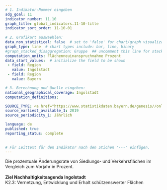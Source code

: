 ```yaml
---
# 1. Indikator-Nummer eingeben 
sdg_goal: 11 
indicator_number: 11.10
graph_title: global_indicators.11-10-title
indicator_sort_order: 11-10-01
 
# 2. Grafikart auswaehlen: 
data_non_statistical: false  # set to 'false' for chart/graph visualization 
graph_type: line  # chart types include: bar, line, binary 
#graph_stacked_disaggregation: Gruppe  ## uncomment this line for stacked bars. eplace 'Geschlecht' with the field of aggregation. 
computation_units: Flächenneuinanspruchnahme Prozent 
data_start_values:  # initialize the field to be shown  
 - field: Region 
   value: Ingolstadt 
 - field: Region 
   value: Bayern 

# 3. Berechnung und Quelle eingeben: 
national_geographical_coverage: Ingolstadt 
computation_definitions: 

SOURCE_TYPE: <a href="https://www.statistikdaten.bayern.de/genesis//online?operation=table&code=33111-003r&bypass=true&levelindex=1&levelid=1680779324034#abreadcrumb">Bayerisches Landesamt für Statistik</a>  # data source  
source_earliest_available_1: 2019
source_periodicity_1: Jährlich

language: de   
published: true 
reporting_status: complete
 
 
# Für Leittext für den Indikator nach den Stichen '---' einfügen. 
---
```

Die prozentuale Änderungsrate von Siedlungs- und Verkehrsflächen im Vergleich zum Vorjahr in Prozent. <br>
<br>
<b>Ziel Nachhaltigkeitsagenda Ingolstadt</b><br>
K2.3: Vernetzung, Entwicklung und Erhalt schützenswerter Flächen
